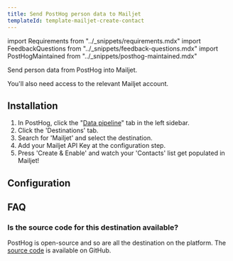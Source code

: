 ```yaml
---
title: Send PostHog person data to Mailjet
templateId: template-mailjet-create-contact
---
```


import Requirements from "../_snippets/requirements.mdx"
import FeedbackQuestions from "../_snippets/feedback-questions.mdx"
import PostHogMaintained from "../_snippets/posthog-maintained.mdx"

Send person data from PostHog into Mailjet.

<Requirements />

You'll also need access to the relevant Mailjet account.

## Installation

1. In PostHog, click the "[Data pipeline](https://us.posthog.com/pipeline/overview)" tab in the left sidebar.
2. Click the 'Destinations' tab.
3. Search for 'Mailjet' and select the destination.
4. Add your Mailjet API Key at the configuration step.
5. Press 'Create & Enable' and watch your 'Contacts' list get populated in Mailjet!

<HideOnCDPIndex>

## Configuration

<TemplateParameters />

## FAQ

### Is the source code for this destination available?

PostHog is open-source and so are all the destination on the platform. The [source code](https://github.com/PostHog/posthog/blob/master/posthog/cdp/templates/mailjet/template_mailjet.py) is available on GitHub.

<PostHogMaintained />

<FeedbackQuestions />

</HideOnCDPIndex>
